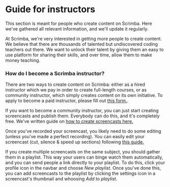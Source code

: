 # Guide for instructors

This section is meant for people who create content on Scrimba. Here we've gathered all relevant information, and we'll update it regularly.

At Scrimba, we're very interested in getting more people to create content. We believe that there are thousands of talented but undiscovered coding teachers out there. We want to unlock their talent by giving them an easy to use platform for sharing their skills, and over time, allow them to make money teaching.

### How do I become a Scrimba instructor?

There are two ways to create content on Scrimba: either as a hired instructor which we pay in order to create full-length courses, or as community instructor, which simply creates content on its own initiative. To apply to become a paid instructor, please fill out [this form.](https://docs.google.com/forms/d/e/1FAIpQLScZVtqNbNRwmJ0yLS9_QSwM6e-OZiNsBRtUZUZeLBHuE9UHtw/viewform?usp=sf_link).

If you want to become a community instructor, you can just start creating screencasts and publish them. Everybody can do this, and it's completely free. We've written guide on [how to create screencasts here.](https://medium.com/scrimba/how-to-create-a-scrimba-screencast-e5ca244bc531) 

Once you've recorded your screencast, you likely need to do some editing (unless you've made a perfect recording). You can easily edit your screencast (cut, silence & speed up sections) following [this guide.](https://github.com/scrimba/community/blob/master/DOCS.md#edit-recording)

If you create multiple screencasts on the same subject, you should gather them in a playlist. This way your users can binge watch them automatically, and you can send people a link directly to your playlist. To do this, click your profile icon in the navbar and choose *New playlist*. Once you've done this, you can add screencasts to the playlist by clicking the settings icon in a screencast's thumbnail and whoosing *Add to playlist*.
